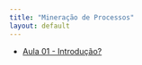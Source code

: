 ```yaml
---
title: "Mineração de Processos"
layout: default
---
```


- [Aula 01 - Introdução?](mineracao-processos/aulas/aula01_MineracaoProcessos.md)